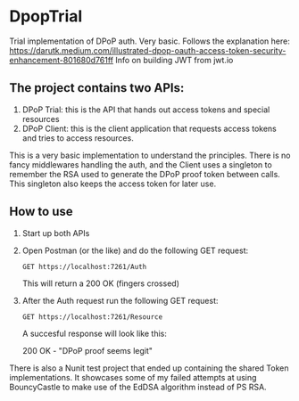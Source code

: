 # DpopTrial
Trial implementation of DPoP auth. Very basic. 
Follows the explanation here: https://darutk.medium.com/illustrated-dpop-oauth-access-token-security-enhancement-801680d761ff
Info on building JWT from jwt.io

## The project contains two APIs:
1. DPoP Trial: this is the API that hands out access tokens and special resources
2. DPoP Client: this is the client application that requests access tokens and tries to access resources.

This is a very basic implementation to understand the principles. There is no fancy middlewares handling the auth, and the Client uses a singleton to remember the RSA used to generate the DPoP proof token between calls. This singleton also keeps the access token for later use. 

## How to use
1. Start up both APIs
1. Open Postman (or the like) and do the following GET request:
   
   `GET https://localhost:7261/Auth`
   
   This will return a 200 OK (fingers crossed)
1. After the Auth request run the following GET request:
   
   `GET https://localhost:7261/Resource`
  
   A succesful response will look like this:

   200 OK - "DPoP proof seems legit"
  
There is also a Nunit test project that ended up containing the shared Token implementations. It showcases some of my failed attempts at using BouncyCastle to make use of the EdDSA algorithm instead of PS RSA.

